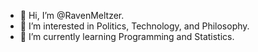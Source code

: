 - 👋 Hi, I’m @RavenMeltzer.
- 👀 I’m interested in Politics, Technology, and Philosophy.
- 🌱 I’m currently learning Programming and Statistics.

<!---
RavenMeltzer/RavenMeltzer is a ✨ special ✨ repository because its `README.md` (this file) appears on your GitHub profile.
You can click the Preview link to take a look at your changes.
--->
